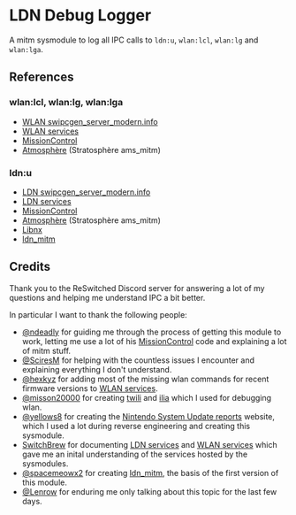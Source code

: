 # LDN Debug Logger

A mitm sysmodule to log all IPC calls to `ldn:u`, `wlan:lcl`, `wlan:lg` and `wlan:lga`.

## References

### wlan:lcl, wlan:lg, wlan:lga

- [WLAN swipcgen_server_modern.info](https://yls8.mtheall.com/ninupdates/sysupdatedl/autodl_sysupdates/2021-09-15_00-05-06-hac/0100000000000016/ALL/v872415452/swipcgen_server_modern.info)
- [WLAN services](https://switchbrew.org/wiki/WLAN_services)
- [MissionControl](https://github.com/ndeadly/MissionControl)
- [Atmosphère](https://github.com/Atmosphere-NX/Atmosphere) (Stratosphère ams_mitm)

### ldn:u

- [LDN swipcgen_server_modern.info](https://yls8.mtheall.com/ninupdates/sysupdatedl/autodl_sysupdates/2022-03-22_00-05-06-hac/0100000000000018/ALL/v939525336/swipcgen_server_modern.info)
- [LDN services](https://switchbrew.org/wiki/LDN_services)
- [MissionControl](https://github.com/ndeadly/MissionControl)
- [Atmosphère](https://github.com/Atmosphere-NX/Atmosphere) (Stratosphère ams_mitm)
- [Libnx](https://switchbrew.github.io/libnx/ldn_8h.html)
- [ldn_mitm](https://github.com/spacemeowx2/ldn_mitm)

## Credits

Thank you to the ReSwitched Discord server for answering a lot of my questions and helping me understand IPC a bit better.

In particular I want to thank the following people:

- [@ndeadly](https://github.com/ndeadly) for guiding me through the process of getting this module to work, letting me use a lot of his [MissionControl](https://github.com/ndeadly/MissionControl) code and explaining a lot of mitm stuff.
- [@SciresM](https://github.com/SciresM) for helping with the countless issues I encounter and explaining everything I don't understand.
- [@hexkyz](https://github.com/hexkyz) for adding most of the missing wlan commands for recent firmware versions to [WLAN services](https://switchbrew.org/wiki/WLAN_services).
- [@misson20000](https://github.com/misson20000) for creating [twili](https://github.com/misson20000/twili) and [ilia](https://github.com/misson20000/ilia) which I used for debugging wlan.
- [@yellows8](https://github.com/yellows8) for creating the [Nintendo System Update reports](https://yls8.mtheall.com/) website, which I used a lot during reverse engineering and creating this sysmodule.
- [SwitchBrew](https://switchbrew.org/wiki/Main_Page) for documenting [LDN services](https://switchbrew.org/wiki/LDN_services) and [WLAN services](https://switchbrew.org/wiki/WLAN_services) which gave me an inital understanding of the services hosted by the sysmodules.
- [@spacemeowx2](https://github.com/spacemeowx2/) for creating [ldn_mitm](https://github.com/spacemeowx2/ldn_mitm), the basis of the first version of this module.
- [@Lenrow](https://github.com/Lenrow) for enduring me only talking about this topic for the last few days.
